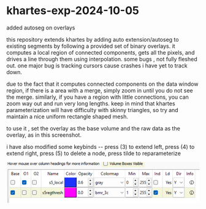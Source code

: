 # khartes-exp-2024-10-05
 added autoseg on overlays 

this repository extends khartes by adding auto extension/autoseg to existing segments by following a provided set of binary overlays. it computes a local region of connected components, gets all the pixels, and drives a line through them using interpolation. some bugs , not fully fleshed out. one major bug is tracking cursors cause crashes i have yet to track down. 

due to the fact that it computes connected components on the data window region, if there is a area with a merge, simply zoom in until you do not see the merge. similarly, if you have a region with little connections, you can zoom way out and run very long lengths. keep in mind that khartes parameterization will have difficulty with skinny triangles, so try and maintain a nice uniform rectangle shaped mesh. 

to use it , set the overlay as the base volume and the raw data as the overlay, as in this screenshot. 

i have also modified some keybinds -- 
press (3) to extend left, 
press (4) to extend right, 
press (5) to delete a node, 
press tilde to reparameterize 




![alt text](image.png)